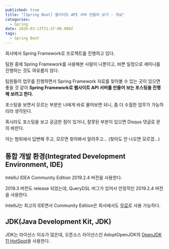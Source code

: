 ```yaml
---
published: true
title: "[Spring Boot] 웹사이트 API 서버 만들어 보기 - 개요"
categories:
  - Spring
date: 2020-03-13T21:47:00.000Z
tags:
  - Spring Boot
---
```


회사에서 Spring Framework로 프로젝트를 진행하고 있다.

팀원 중에 Spring Framework를 사용해본 사람이 나뿐이고, 바쁜 일정으로 세미나를 진행하는 것도 여유롭지 않다.

팀원들이 업무를 진행하면서 Spring Framework 자료를 찾아볼 수 있는 곳이 있으면 좋을 것 같아 **Spring Framework로 웹사이트 API 서버를 만들어 보는 포스팅을 진행해 보려고 한다.**

포스팅을 보면서 모르는 부분은 나에게 바로 물어보면 되니, 좀 더 수월한 업무가 가능하리라 생각된다.

혹시라도 포스팅을 보고 궁금한 점이 있거나, 잘못된 부분이 있으면 Disqus 댓글로 문의 바란다.

아는 범위에서 답변해 주고, 모르면 찾아봐서 알려주고… (찾아도 안 나오면 모르겠…)

## 통합 개발 환경(Integrated Development Environment, IDE)

IntelliJ IDEA Community Edition 2019.2.4 버전을 사용한다.

2019.3 버전도 release 되었는데, QueryDSL 버그가 있어서 안정적인 2019.2.4 버전을 사용한다.

IntelliJ는 최고의 IDE면서 Community Edition은 회사에서도 [무료][IntelliJ 라이선스 나무위키]로 사용 가능하다.

## JDK(Java Development Kit, JDK)

JDK는 라이선스 이슈가 많은데, 오픈소스 라이선스인 AdoptOpenJDK의 [OpenJDK 11 HotSpot]을 사용한다.

[IntelliJ 라이선스 나무위키]: <https://namu.wiki/w/IntelliJ%20IDEA#s-2>

[OpenJDK 11 HotSpot]: <https://adoptopenjdk.net/?variant=openjdk11&jvmVariant=hotspot>